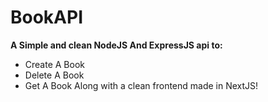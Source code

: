 # BookAPI
**A Simple and clean NodeJS And ExpressJS api to:**
- Create A Book
- Delete A Book
- Get A Book
Along with a clean frontend made in NextJS!